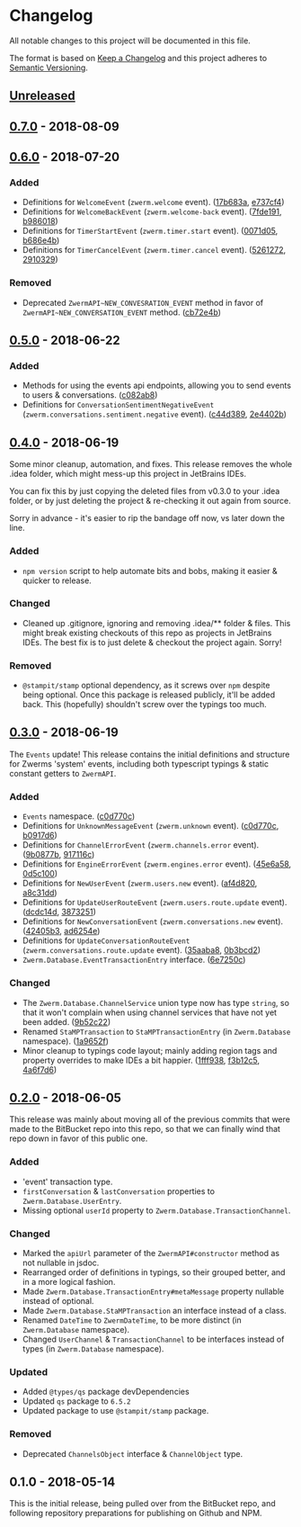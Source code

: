 # Changelog
All notable changes to this project will be documented in this file.

The format is based on [Keep a Changelog](http://keepachangelog.com/en/1.0.0/)
and this project adheres to [Semantic Versioning](http://semver.org/spec/v2.0.0.html).

## [Unreleased]

## [0.7.0] - 2018-08-09

## [0.6.0] - 2018-07-20

### Added
 - Definitions for `WelcomeEvent` (`zwerm.welcome` event). ([17b683a], [e737cf4])
 - Definitions for `WelcomeBackEvent` (`zwerm.welcome-back` event). ([7fde191], [b986018])
 - Definitions for `TimerStartEvent` (`zwerm.timer.start` event). ([0071d05], [b686e4b])
 - Definitions for `TimerCancelEvent` (`zwerm.timer.cancel` event). ([5261272], [2910329])

### Removed
 - Deprecated `ZwermAPI~NEW_CONVESRATION_EVENT` method in favor of `ZwermAPI~NEW_CONVERSATION_EVENT` method. ([cb72e4b])

## [0.5.0] - 2018-06-22

### Added
 - Methods for using the events api endpoints, allowing you to send events to users & conversations. ([c082ab8])
 - Definitions for `ConversationSentimentNegativeEvent` (`zwerm.conversations.sentiment.negative` event). ([c44d389], [2e4402b])

## [0.4.0] - 2018-06-19

Some minor cleanup, automation, and fixes. This release removes the whole .idea folder,
which might mess-up this project in JetBrains IDEs.

You can fix this by just copying the deleted files from v0.3.0 to your .idea folder,
or by just deleting the project & re-checking it out again from source.

Sorry in advance - it's easier to rip the bandage off now, vs later down the line.

### Added
 - `npm version` script to help automate bits and bobs, making it easier & quicker to release.

### Changed
 - Cleaned up .gitignore, ignoring and removing .idea/** folder & files.
    This might break existing checkouts of this repo as projects in JetBrains IDEs.
    The best fix is to just delete & checkout the project again. Sorry!

### Removed
 - `@stampit/stamp` optional dependency, as it screws over `npm` despite being optional.
    Once this package is released publicly, it'll be added back.
    This (hopefully) shouldn't screw over the typings too much.

## [0.3.0] - 2018-06-19

The `Events` update! This release contains the initial definitions and structure for Zwerms
'system' events, including both typescript typings & static constant getters to `ZwermAPI`.

### Added
 - `Events` namespace. ([c0d770c])
 - Definitions for `UnknownMessageEvent` (`zwerm.unknown` event). ([c0d770c], [b0917d6])
 - Definitions for `ChannelErrorEvent` (`zwerm.channels.error` event). ([9b0877b], [917116c])
 - Definitions for `EngineErrorEvent` (`zwerm.engines.error` event). ([45e6a58], [0d5c100])
 - Definitions for `NewUserEvent` (`zwerm.users.new` event). ([af4d820], [a8c31dd])
 - Definitions for `UpdateUserRouteEvent` (`zwerm.users.route.update` event). ([dcdc14d], [3873251])
 - Definitions for `NewConversationEvent` (`zwerm.conversations.new` event). ([42405b3], [ad6254e])
 - Definitions for `UpdateConversationRouteEvent` (`zwerm.conversations.route.update` event). ([35aaba8], [0b3bcd2])
 - `Zwerm.Database.EventTransactionEntry` interface. ([6e7250c])

### Changed
 - The `Zwerm.Database.ChannelService` union type now has type `string`, so that it won't
    complain when using channel services that have not yet been added. ([9b52c22])
 - Renamed `StaMPTransaction` to `StaMPTransactionEntry` (in `Zwerm.Database` namespace). ([1a9652f])
 - Minor cleanup to typings code layout; mainly adding region tags and property overrides
    to make IDEs a bit happier. ([1fff938], [f3b12c5], [4a6f7d6])

## [0.2.0] - 2018-06-05

This release was mainly about moving all of the previous commits that were made to the BitBucket
repo into this repo, so that we can finally wind that repo down in favor of this public one.

### Added
 - 'event' transaction type.
 - `firstConversation` & `lastConversation` properties to `Zwerm.Database.UserEntry`.
 - Missing optional `userId` property to `Zwerm.Database.TransactionChannel`.

### Changed
 - Marked the `apiUrl` parameter of the `ZwermAPI#constructor` method as not nullable in jsdoc.
 - Rearranged order of definitions in typings, so their grouped better, and in a more logical fashion.
 - Made `Zwerm.Database.TransactionEntry#metaMessage` property nullable instead of optional.
 - Made `Zwerm.Database.StaMPTransaction` an interface instead of a class.
 - Renamed `DateTime` to `ZwermDateTime`, to be more distinct (in `Zwerm.Database` namespace).
 - Changed `UserChannel` & `TransactionChannel` to be interfaces instead of types (in `Zwerm.Database` namespace).

### Updated
 - Added `@types/qs` package devDependencies
 - Updated `qs` package to `6.5.2`
 - Updated package to use `@stampit/stamp` package.

### Removed
 - Deprecated `ChannelsObject` interface & `ChannelObject` type.

## 0.1.0 - 2018-05-14

This is the initial release, being pulled over from the BitBucket repo,
and following repository preparations for publishing on Github and NPM.

[Unreleased]: https://github.com/zwerm/api-client-js/compare/v0.7.0...HEAD

[0.7.0]: https://github.com/zwerm/api-client-js/compare/v0.6.0...v0.7.0
[0.6.0]: https://github.com/zwerm/api-client-js/compare/v0.5.0...v0.6.0
[0.5.0]: https://github.com/zwerm/api-client-js/compare/v0.4.0...v0.5.0
[0.4.0]: https://github.com/zwerm/api-client-js/compare/v0.3.0...v0.4.0
[0.3.0]: https://github.com/zwerm/api-client-js/compare/v0.2.0...v0.3.0
[0.2.0]: https://github.com/zwerm/api-client-js/compare/v0.1.0...v0.2.0
[0.1.0]: https://github.com/zwerm/api-client-js/compare/v0.1.0...v0.1.0

[17b683a]: https://github.com/zwerm/api-client-js/commit/17b683a
[e737cf4]: https://github.com/zwerm/api-client-js/commit/e737cf4
[7fde191]: https://github.com/zwerm/api-client-js/commit/7fde191
[b986018]: https://github.com/zwerm/api-client-js/commit/b986018
[0071d05]: https://github.com/zwerm/api-client-js/commit/0071d05
[b686e4b]: https://github.com/zwerm/api-client-js/commit/b686e4b
[5261272]: https://github.com/zwerm/api-client-js/commit/5261272
[2910329]: https://github.com/zwerm/api-client-js/commit/2910329
[cb72e4b]: https://github.com/zwerm/api-client-js/commit/cb72e4b
[c082ab8]: https://github.com/zwerm/api-client-js/commit/c082ab8
[c0d770c]: https://github.com/zwerm/api-client-js/commit/c0d770c
[b0917d6]: https://github.com/zwerm/api-client-js/commit/b0917d6
[9b0877b]: https://github.com/zwerm/api-client-js/commit/9b0877b
[917116c]: https://github.com/zwerm/api-client-js/commit/917116c
[45e6a58]: https://github.com/zwerm/api-client-js/commit/45e6a58
[0d5c100]: https://github.com/zwerm/api-client-js/commit/0d5c100
[af4d820]: https://github.com/zwerm/api-client-js/commit/af4d820
[a8c31dd]: https://github.com/zwerm/api-client-js/commit/a8c31dd
[dcdc14d]: https://github.com/zwerm/api-client-js/commit/dcdc14d
[3873251]: https://github.com/zwerm/api-client-js/commit/3873251
[42405b3]: https://github.com/zwerm/api-client-js/commit/42405b3
[ad6254e]: https://github.com/zwerm/api-client-js/commit/ad6254e
[35aaba8]: https://github.com/zwerm/api-client-js/commit/35aaba8
[0b3bcd2]: https://github.com/zwerm/api-client-js/commit/0b3bcd2
[6e7250c]: https://github.com/zwerm/api-client-js/commit/6e7250c
[2e4402b]: https://github.com/zwerm/api-client-js/commit/2e4402b
[c44d389]: https://github.com/zwerm/api-client-js/commit/c44d389
[1a9652f]: https://github.com/zwerm/api-client-js/commit/1a9652f
[9b52c22]: https://github.com/zwerm/api-client-js/commit/9b52c22
[1fff938]: https://github.com/zwerm/api-client-js/commit/1fff938
[f3b12c5]: https://github.com/zwerm/api-client-js/commit/f3b12c5
[4a6f7d6]: https://github.com/zwerm/api-client-js/commit/4a6f7d6
